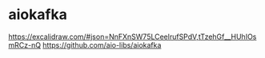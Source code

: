 # aiokafka

https://excalidraw.com/#json=NnFXnSW75LCeelrufSPdV,tTzehGf__HUhIOsmRCz-nQ
https://github.com/aio-libs/aiokafka
